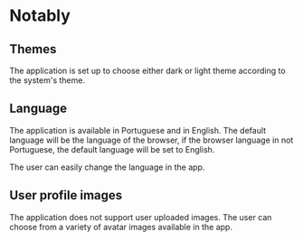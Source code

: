 # Notably

## Themes

The application is set up to choose either dark or light theme according to the system's theme.

## Language

The application is available in Portuguese and in English. The default language will be the language of the browser, if the browser language in not Portuguese, the default language will be set to English.

The user can easily change the language in the app.

## User profile images

The application does not support user uploaded images. The user can choose from a variety of avatar images available in the app.
